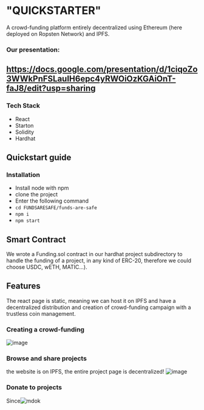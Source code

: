 # "QUICKSTARTER"

A crowd-funding platform entirely decentralized using Ethereum (here deployed on Ropsten Network) and IPFS.

### Our presentation:
https://docs.google.com/presentation/d/1ciqoZo3WWkPnFSLauIH6epc4yRWOiOzKGAiOnT-faJ8/edit?usp=sharing
---
### Tech Stack
* React
* Starton
* Solidity
* Hardhat

## Quickstart guide
### Installation
* Install node with npm
* clone the project
* Enter the following command
* ```cd FUNDSARESAFE/funds-are-safe```
* ```npm i```
* ```npm start```

## Smart Contract
We wrote a Funding.sol contract in our hardhat project subdirectory to handle the funding of a project, in any kind of ERC-20, therefore we could choose USDC, wETH, MATIC...). 

## Features
The react page is static, meaning we can host it on IPFS and have a decentralized distribution and creation of crowd-funding campaign with a trustless coin management.
### Creating a crowd-funding
![image](https://user-images.githubusercontent.com/47207681/167303371-6b61c1ad-1012-455b-b643-b21438f285b0.png)

### Browse and share projects
 the website is on IPFS, the entire project page is decentralized!
![image](https://user-images.githubusercontent.com/47207681/167303399-8d55ab9d-2ab6-4188-8a17-e74b2417d364.png)

### Donate to projects
Since![mdok](https://user-images.githubusercontent.com/66868108/167398884-85320406-aebd-40e1-9690-3db4fb1d0a80.png)

